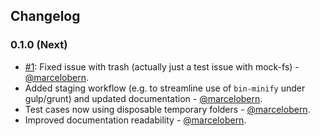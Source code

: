 ## Changelog

### 0.1.0 (Next)

* [#1](https://github.com/botbits/bin-minify/issues/1): Fixed issue with trash (actually just a test issue with mock-fs) - [@marcelobern](https://github.com/marcelobern).
* Added staging workflow (e.g. to streamline use of `bin-minify` under gulp/grunt) and updated documentation - [@marcelobern](https://github.com/marcelobern).
* Test cases now using disposable temporary folders - [@marcelobern](https://github.com/marcelobern).
* Improved documentation readability - [@marcelobern](https://github.com/marcelobern).
